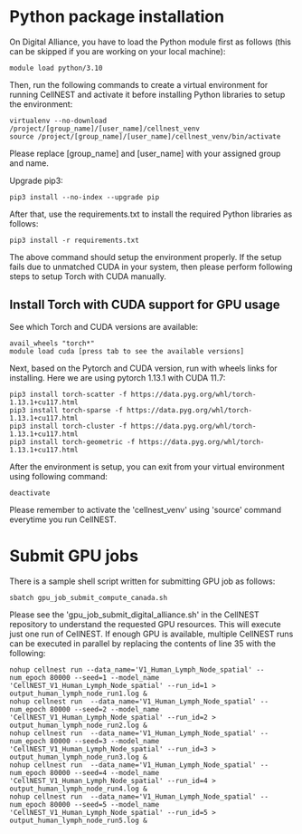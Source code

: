 # Python package installation

On Digital Alliance, you have to load the Python module first as follows (this can be skipped if you are working on your local machine):
```
module load python/3.10
```

Then, run the following commands to create a virtual environment for running CellNEST and activate it before installing Python libraries to setup the environment:
```
virtualenv --no-download /project/[group_name]/[user_name]/cellnest_venv
source /project/[group_name]/[user_name]/cellnest_venv/bin/activate
```
Please replace [group_name] and [user_name] with your assigned group and name. 

Upgrade pip3:
```
pip3 install --no-index --upgrade pip
```

After that, use the requirements.txt to install the required Python libraries as follows:
```
pip3 install -r requirements.txt
```

The above command should setup the environment properly. If the setup fails due to unmatched CUDA in your system, then please perform following steps to setup Torch with CUDA manually.

## Install Torch with CUDA support for GPU usage
See which Torch and CUDA versions are available:
```
avail_wheels "torch*"
module load cuda [press tab to see the available versions]
```

Next, based on the Pytorch and CUDA version, run with wheels links for installing. Here we are using pytorch 1.13.1 with CUDA 11.7:

```
pip3 install torch-scatter -f https://data.pyg.org/whl/torch-1.13.1+cu117.html
pip3 install torch-sparse -f https://data.pyg.org/whl/torch-1.13.1+cu117.html
pip3 install torch-cluster -f https://data.pyg.org/whl/torch-1.13.1+cu117.html
pip3 install torch-geometric -f https://data.pyg.org/whl/torch-1.13.1+cu117.html
```

After the environment is setup, you can exit from your virtual environment using following command:
```
deactivate
```

Please remember to activate the 'cellnest_venv' using 'source' command everytime you run CellNEST. 

# Submit GPU jobs

There is a sample shell script written for submitting GPU job as follows:
```
sbatch gpu_job_submit_compute_canada.sh
```
Please see the 'gpu_job_submit_digital_alliance.sh' in the CellNEST repository to understand the requested GPU resources. This will execute just one run of CellNEST. If enough GPU is available, multiple CellNEST runs can be executed in parallel by replacing the contents of line 35 with the following:
```
nohup cellnest run --data_name='V1_Human_Lymph_Node_spatial' --num_epoch 80000 --seed=1 --model_name 'CellNEST_V1_Human_Lymph_Node_spatial' --run_id=1 > output_human_lymph_node_run1.log &
nohup cellnest run  --data_name='V1_Human_Lymph_Node_spatial' --num_epoch 80000 --seed=2 --model_name 'CellNEST_V1_Human_Lymph_Node_spatial' --run_id=2 > output_human_lymph_node_run2.log &
nohup cellnest run  --data_name='V1_Human_Lymph_Node_spatial' --num_epoch 80000 --seed=3 --model_name 'CellNEST_V1_Human_Lymph_Node_spatial' --run_id=3 > output_human_lymph_node_run3.log &
nohup cellnest run  --data_name='V1_Human_Lymph_Node_spatial' --num_epoch 80000 --seed=4 --model_name 'CellNEST_V1_Human_Lymph_Node_spatial' --run_id=4 > output_human_lymph_node_run4.log &
nohup cellnest run  --data_name='V1_Human_Lymph_Node_spatial' --num_epoch 80000 --seed=5 --model_name 'CellNEST_V1_Human_Lymph_Node_spatial' --run_id=5 > output_human_lymph_node_run5.log &
```




